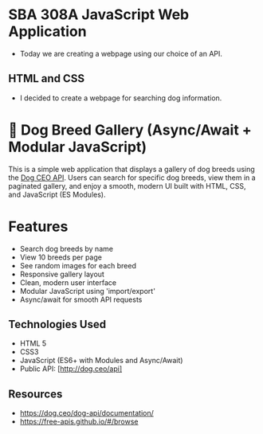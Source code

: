 # SBA 308A JavaScript Web Application
- Today we are creating a webpage using our choice of an API.

## HTML and CSS
- I decided to create a webpage for searching dog information.

# 🐶 Dog Breed Gallery (Async/Await + Modular JavaScript)
This is a simple web application that displays a gallery of dog breeds using the [Dog CEO API](https://dog.ceo/dog-api/). Users can search for specific dog breeds, view them in a paginated gallery, and enjoy a smooth, modern UI built with HTML, CSS, and JavaScript (ES Modules).

# Features
- Search dog breeds by name
- View 10 breeds per page
- See random images for each breed
- Responsive gallery layout
- Clean, modern user interface
- Modular JavaScript using 'import/export'
- Async/await for smooth API requests

## Technologies Used
- HTML 5
- CSS3 
- JavaScript (ES6+ with Modules and Async/Await)
- Public API: [http://dog.ceo/api]

## Resources
- https://dog.ceo/dog-api/documentation/
- https://free-apis.github.io/#/browse